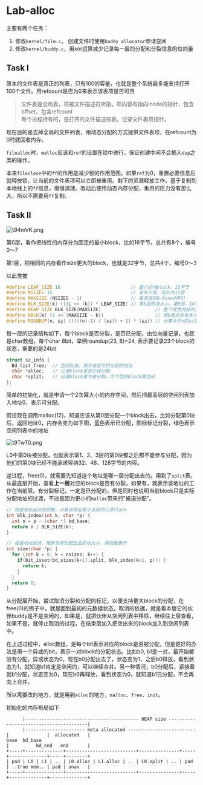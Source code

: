 # Lab-alloc

主要有两个任务：
1. 修改`kernel/file.c`， 创建文件时使用`buddy allocator`申请空间
2. 修改`kernel/buddy.c`，用xor运算减少记录每一层的分配和分裂信息的位向量

## Task I

原本的文件表是真正的列表，只有100的容量，也就是整个系统最多能支持打开100个文件。用refcount是否为0来表示该表项是否可用
> 文件表是全局表，项被文件描述符所指，项内容有指向inode的指针，包含offset，包含refcount  
> 每个进程持有的，是打开的文件描述符表，记录文件表项指针。


现在目的是去掉全局的文件列表，用动态分配的方式提供文件表项，在refcount为0时就回收内存。

`filealloc`时，`malloc`应该和`ref`的设置在锁中进行，保证创建中间不会插入`dup`之类的操作。

本来`fileclose`中的`ff`的作用是减少锁的作用范围。如果`ref`为0，重置必要信息后就释放锁，让当前的文件表项可以立即被重用。剩下的资源释放工作，基于复制到本地栈上的`ff`信息，慢慢清理。改动后使用动态内存分配，重用的压力没有那么大，所以不需要用`ff`复制。

## Task II

![t94mVK.png](https://s1.ax1x.com/2020/05/25/t94mVK.png)

第0层，看作把线性的内存分为固定的最小block，比如16字节，总共有8个，编号0～7  

第1层，把相同的内存看作size更大的block，也就是32字节，总共4个，编号0～3

以此类推

```cpp
#define LEAF_SIZE 16                          // 最小的块block，16字节
#define NSIZES 15                             // 有多少层，组织为15层
#define MAXSIZE (NSIZES - 1)                  // 最高层的0-based索引
#define BLK_SIZE(k) ((1L << (k)) * LEAF_SIZE) // 第k层的块大小，第0层，16字节，第1层，32字节，第2层，64字节…
#define HEAP_SIZE BLK_SIZE(MAXSIZE)                    // 整个线性内存的大小，也就是最高层(只有一个block)的大小
#define NBLK(k) (1 << (MAXSIZE - k))                   // 第k层总共有多少个块，最高层为1，次高层为2
#define ROUNDUP(n, sz) (((((n)-1) / (sz)) + 1) * (sz)) // 计算大于n的sz的倍数，求位向量的大小
```

每一层的记录结构如下，每个block是否分裂，是否已分配，由位向量记录，也就是char数组，每个char 8bit，举例roundup(23, 8)=24, 表示要记录23个block的状态，需要的是24bit

```cpp
struct sz_info {
  Bd_list free;  // 空闲列表，表示该层可供分配的地址
  char *alloc;   // 记录block是否已经分配
  char *split;   // 记录block是不是分裂，为下层的block腾空间
};
```

简单的初始化，就是申请一个2次幂大小的内存空间，然后把最高层的空闲列表加入地址0，表示可分配。

假设现在调用malloc(12)，知道应该从第0层分配一个block出去，比如分配第0块后，返回地址0，内存会变为如下图，蓝色表示已分配，图标标记分裂，绿色表示空闲列表中的地址

![t9TwT0.png](https://s1.ax1x.com/2020/05/25/t9TwT0.png)

L0中第0块被分配，也就表示第1、2、3层的第0块都之后都不能参与分配，因为他们的第0块已经不能承诺容纳32、48、128字节的内容。

逆过程，free(0)，就需要先知道这个地址是哪一层分配出去的。用到了`split`表，从最底层开始，查看**上一层**对应的block是否有分裂，如果有，就表示该地址的工作在当前层。有分裂标记，一定是已分配的，但是同时也说明当前block只是实际分配地址的过渡，不过是因为更小的`malloc`带来的"被迫分配"。

```cpp
// 根据地址起点和层数，计算该地址属于该层的几号block
int blk_index(int k, char *p) {
  int n = p - (char *) bd_base;
  return n / BLK_SIZE(k);
}

// 根据地址起点，推断当初分配出去的块大小，用层数表示
int size(char *p) {
  for (int k = 0; k < nsizes; k++) {
    if(bit_isset(bd_sizes[k+1].split, blk_index(k+1, p))) {
      return k;
    }
  }
  return 0;
}
```

从分配层开始，尝试取消分裂和分配的标记，以便支持更大block的分配，在free(0)的例子中，就是回到最初的元数据状态。取消的依据，就是看本层它的伙伴buddy是不是空闲的，如果是，就把伙伴从空闲列表中移除，继续往上层查看，如果不是，就停止取消的过程，在结束层加入把空出来的block加入到空闲列表中。

在上述过程中，alloc数组，是每个bit表示对应的block是否被分配，但是更好的办法是用一个异或的bit，表示一对block的分配状态。比如b0, b1是一对，最开始都没有分配，异或状态为0，现在b0分配出去了，状态变为1，之后b0释放，看到状态为1，就知道b1肯定是空闲的，可以继续合并。另一种情况，b0分配后，紧接着就b1分配，状态变为0，现在b0再释放，看到状态为0，就知道b1已分配，不会再向上合并。

所以需要改的地方，就是用到`alloc`的地方，`malloc`、`free`、`init`。

初始化的内存布局如下

```
      |------------------------------------------ HEAP size ----------------------------------------|
      |---------------------- meta allocated -------------------------|              |  allocated   |
base  bd_base                                                         |          bd_end   end       |
+-----+--------------+--------------------------+---------------+-----+--------------+-----+--------+
| pad | L0 | L1 | .. | L0.alloc | L1.alloc | .. | L0.split | .. | pad | ..true mem.. | pad | unav   |
+-----+--------------+--------------------------+---------------+-----+--------------+--------------+
```
